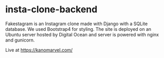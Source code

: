 # insta-clone-backend
Fakestagram is an Instagram clone made with Django with a SQLite database. We used Bootstrap4 for styling. The site is deployed on an Ubuntu server hosted by Digital Ocean and server is powered with nginx and gunicorn.

Live at https://kanomarvel.com/
